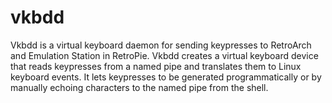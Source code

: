 # vkbdd
Vkbdd is a virtual keyboard daemon for sending keypresses to RetroArch and Emulation Station in RetroPie. Vkbdd creates a virtual keyboard device that reads keypresses from a named pipe and translates them to Linux keyboard events. It lets keypresses to be generated programmatically or by manually echoing characters to the named pipe from the shell.
